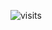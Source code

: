 ![visits](https://visit-counter.vercel.app/counter.png?page=https%3A%2F%2Fgithub.com%2FNotItzserafim&s=40&c=00ff00&bg=00000000&no=10&ff=linebeam&tb=&ta=)
